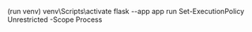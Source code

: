 (run venv) 
venv\Scripts\activate 
flask --app app run
Set-ExecutionPolicy Unrestricted -Scope Process